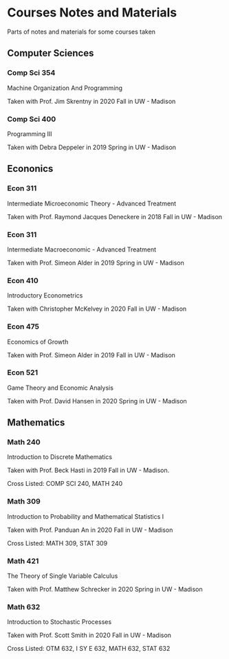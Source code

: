 # Courses Notes and Materials
Parts of notes and materials for some courses taken

## Computer Sciences

### Comp Sci 354 

Machine Organization And Programming

Taken with Prof. Jim Skrentny in 2020 Fall in UW - Madison

### Comp Sci 400

Programming III

Taken with Debra Deppeler in 2019 Spring in UW - Madison

## Econonics

### Econ 311

Intermediate Microeconomic Theory - Advanced Treatment

Taken with Prof. Raymond Jacques Deneckere in 2018 Fall in UW - Madison


### Econ 311

Intermediate Macroeconomic - Advanced Treatment

Taken with Prof. Simeon Alder in 2019 Spring in UW - Madison


### Econ 410

Introductory Econometrics

Taken with Christopher McKelvey in 2020 Fall in UW - Madison


### Econ 475

Economics of Growth

Taken with Prof. Simeon Alder in 2019 Fall in UW - Madison

### Econ 521

Game Theory and Economic Analysis

Taken with Prof. David Hansen in 2020 Spring in UW - Madison

## Mathematics

### Math 240

Introduction to Discrete Mathematics

Taken with Prof. Beck Hasti in 2019 Fall in UW - Madison. 

Cross Listed: COMP SCI 240, MATH 240

### Math 309

Introduction to Probability and Mathematical Statistics I

Taken with Prof. Panduan An in 2020 Fall in UW - Madison

Cross Listed: MATH 309, STAT 309

### Math 421

The Theory of Single Variable Calculus

Taken with Prof. Matthew Schrecker in 2020 Spring in UW - Madison

### Math 632

Introduction to Stochastic Processes

Taken with Prof. Scott Smith in 2020 Fall in UW - Madison

Cross Listed: OTM 632, I SY E 632, MATH 632, STAT 632

